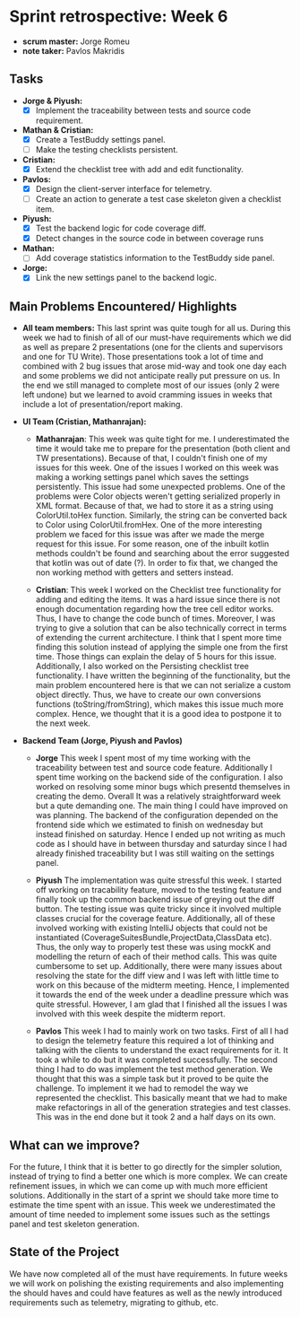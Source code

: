 # Sprint retrospective: Week 6

- **scrum master:** Jorge Romeu
- **note taker:** Pavlos Makridis

## Tasks

- **Jorge & Piyush:**
    - [x] Implement the traceability between tests and source code requirement.

- **Mathan & Cristian:**
    - [x] Create a TestBuddy settings panel.
    - [ ] Make the testing checklists persistent.

- **Cristian:**
    - [x] Extend the checklist tree with add and edit functionality.

- **Pavlos:**
    - [x] Design the client-server interface for telemetry.
    - [ ] Create an action to generate a test case skeleton given a checklist item.

- **Piyush:**
    - [x] Test the backend logic for code coverage diff.
    - [x] Detect changes in the source code in between coverage runs

- **Mathan:**
    - [ ] Add coverage statistics information to the TestBuddy side panel.

- **Jorge:**
    - [x] Link the new settings panel to the backend logic.

## Main Problems Encountered/ Highlights

- **All team members:** This last sprint was quite tough for all us. During this week we had to finish of all of our must-have requirements which we did
as well as prepare 2 presentations (one for the clients and supervisors and one for TU Write). Those presentations took a lot of time
and combined with 2 bug issues that arose mid-way and took one day each and some problems we did not anticipate really put pressure on
us. In the end we still managed to complete most of our issues (only 2 were left undone) but we learned to avoid cramming issues in
weeks that include a lot of presentation/report making.


- **UI Team (Cristian, Mathanrajan):**

    - **Mathanrajan**: This week was quite tight for me. I underestimated the time it would take me to prepare for the presentation (both client and TW presentations).
Because of that, I couldn't finish one of my issues for this week. One of the issues I worked on this week was making a working settings panel which saves the settings persistently. This issue had some unexpected problems. One of the problems were Color objects weren't getting serialized properly in XML format. Because of that,
we had to store it as a string using ColorUtil.toHex function. Similarly, the string can be converted back to Color using
ColorUtil.fromHex. One of the more interesting problem we faced for this issue was after we made the merge request for this issue.
For some reason, one of the inbuilt kotlin methods couldn't be found and searching about the error suggested that kotlin was out of date (?).
In order to fix that, we changed the non working method with getters and setters instead.

    - **Cristian**: This week I worked on the Checklist tree functionality for adding and editing the items. It was a hard issue since there is not enough documentation regarding how the tree cell editor works. Thus, I have to change the code bunch of times. Moreover, I was trying to give a solution that can be also technically correct in terms of extending the current architecture. I think that I spent more time finding this solution instead of applying the simple one from the first time. Those things can explain the delay of 5 hours for this issue.
Additionally, I also worked on the Persisting checklist tree functionality. I have written the beginning of the functionality, but the main problem encountered here is that we can not serialize a custom object directly. Thus, we have to create our own conversions functions (toString/fromString), which makes this issue much more complex. Hence, we thought that it is a good idea to postpone it to the next week.


- **Backend Team (Jorge, Piyush and Pavlos)**

    - **Jorge** This week I spent most of my time working with the traceability between test and source code feature. Additionally I spent time working on the backend side of the configuration. I also worked on resolving some minor bugs which presentd themselves in creating the demo. Overall It was a relatively straightforward week but a qute demanding one. The main thing I could have improved on was planning. The backend of the configuration depended on the frontend side which we estimated to finish on wednesday but instead finished on saturday. Hence I ended up not writing as much code as I should have in between thursday and saturday since I had already finished traceability but I was still waiting on the settings panel.

    - **Piyush** The implementation was quite stressful this week. I started off working on tracability feature, moved to the testing feature and finally took up the common backend issue of greying out the diff button. The testing issue was quite tricky since it involved multiple classes crucial for the coverage feature. Additionally, all of these involved working with existing IntelliJ objects that could not be instantiated (CoverageSuitesBundle,ProjectData,ClassData etc). Thus, the only way to properly test these was using mockK and modelling the return of each of their method calls. This was quite cumbersome to set up. Additionally, there were many issues about resolving the state for the diff view and I was left with little time to work on this because of the midterm meeting. Hence, I implemented it towards the end of the week under a deadline pressure which was quite stressful. However, I am glad that I finished all the issues I was involved with this week despite the midterm report.

    - **Pavlos** This week I had to mainly work on two tasks. First of all I had to design the telemetry feature this required a lot of thinking and talking with the clients to understand the exact requirements for it. It took a while to do but it was completed successfully. The second thing I had to do was implement the test method generation. We thought that this was a simple task but it proved to be quite the challenge. To implement it we had to remodel the way we represented the checklist. This basically meant that we had to make make refactorings in all of the generation strategies and test classes. This was in the end done but it took 2 and a half days on its own.


## What can we improve?

For the future, I think that it is better to go directly for the simpler solution, instead of trying to find a better one which is more complex. We can create refinement issues, in which we can come up with much more efficient solutions. Additionally in the start of a sprint we should take more time to estimate the time spent with an issue. This week we underestimated the amount of time needed to implement some issues such as the settings panel and test skeleton generation.

## State of the Project

We have now completed all of the must have requirements. In future weeks we will work on polishing the existing requirements and also implementing the should haves and could have features as well as the newly introduced requirements such as telemetry, migrating to github, etc.
